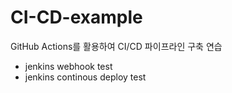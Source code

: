 # CI-CD-example
GitHub Actions를 활용하여 CI/CD 파이프라인 구축 연습

- jenkins webhook test
- jenkins continous deploy test
